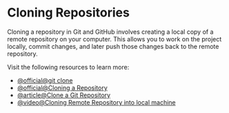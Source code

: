 # Cloning Repositories

Cloning a repository in Git and GitHub involves creating a local copy of a remote repository on your computer. This allows you to work on the project locally, commit changes, and later push those changes back to the remote repository.

Visit the following resources to learn more:

- [@official@git clone](https://git-scm.com/docs/git-clone)
- [@official@Cloning a Repository](https://docs.github.com/en/repositories/creating-and-managing-repositories/cloning-a-repository)
- [@article@Clone a Git Repository](https://www.atlassian.com/git/tutorials/setting-up-a-repository/git-clone)
- [@video@Cloning Remote Repository into local machine](https://youtu.be/xeQih8LVtZM?si=djlyTDpLNS0oyqQH)
